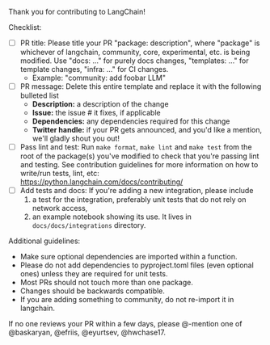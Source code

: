 Thank you for contributing to LangChain!

Checklist:

- [ ] PR title: Please title your PR "package: description", where "package" is whichever of langchain, community, core, experimental, etc. is being modified. Use "docs: ..." for purely docs changes, "templates: ..." for template changes, "infra: ..." for CI changes.
  - Example: "community: add foobar LLM"
- [ ] PR message: Delete this entire template and replace it with the following bulleted list
    - **Description:** a description of the change
    - **Issue:** the issue # it fixes, if applicable
    - **Dependencies:** any dependencies required for this change
    - **Twitter handle:** if your PR gets announced, and you'd like a mention, we'll gladly shout you out!
- [ ] Pass lint and test: Run `make format`, `make lint` and `make test` from the root of the package(s) you've modified to check that you're passing lint and testing. See contribution guidelines for more information on how to write/run tests, lint, etc: https://python.langchain.com/docs/contributing/
- [ ] Add tests and docs: If you're adding a new integration, please include
  1. a test for the integration, preferably unit tests that do not rely on network access,
  2. an example notebook showing its use. It lives in `docs/docs/integrations` directory.

Additional guidelines:
- Make sure optional dependencies are imported within a function.
- Please do not add dependencies to pyproject.toml files (even optional ones) unless they are required for unit tests.
- Most PRs should not touch more than one package.
- Changes should be backwards compatible.
- If you are adding something to community, do not re-import it in langchain.

If no one reviews your PR within a few days, please @-mention one of @baskaryan, @efriis, @eyurtsev, @hwchase17.